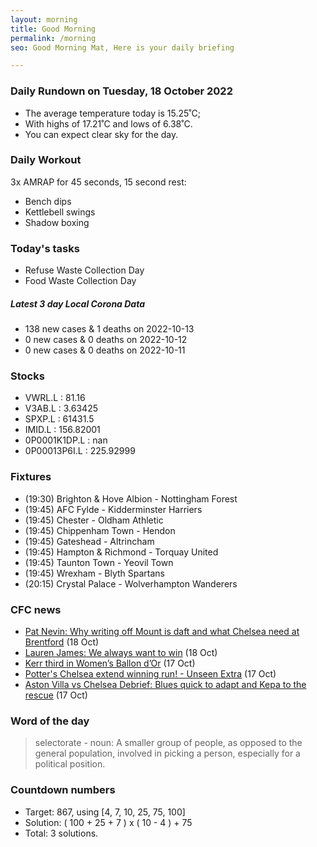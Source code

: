 ```yaml
---
layout: morning
title: Good Morning
permalink: /morning
seo: Good Morning Mat, Here is your daily briefing

---
```


<!-- weather_marker starts -->
### Daily Rundown on Tuesday, 18 October 2022

- The average temperature today is 15.25˚C;
- With highs of 17.21˚C and lows of 6.38˚C.
- You can expect clear sky for the day.

<!-- weather_marker ends -->

### Daily Workout
<!-- workout_marker starts -->
3x AMRAP for 45 seconds, 15 second rest:

- Bench dips
- Kettlebell swings
- Shadow boxing

<!-- workout_marker ends -->

### Today's tasks
<!-- task_marker starts -->
- Refuse Waste Collection Day
- Food Waste Collection Day

<!-- task_marker ends -->

<!-- c19_marker starts -->
##### Latest 3 day Local Corona Data

- 138 new cases & 1 deaths on 2022-10-13
- 0 new cases & 0 deaths on 2022-10-12
- 0 new cases & 0 deaths on 2022-10-11

<!-- c19_marker ends -->

### Stocks

<!-- stocks_marker starts -->

- VWRL.L : 81.16
- V3AB.L : 3.63425
- SPXP.L : 61431.5
- IMID.L : 156.82001
- 0P0001K1DP.L : nan
- 0P00013P6I.L : 225.92999

<!-- stocks_marker ends -->

### Fixtures

<!-- sports_marker starts -->

<ul>
<li>(19:30) Brighton & Hove Albion - Nottingham Forest</li>
<li>(19:45) AFC Fylde - Kidderminster Harriers</li>
<li>(19:45) Chester - Oldham Athletic</li>
<li>(19:45) Chippenham Town - Hendon</li>
<li>(19:45) Gateshead - Altrincham</li>
<li>(19:45) Hampton & Richmond - Torquay United</li>
<li>(19:45) Taunton Town - Yeovil Town</li>
<li>(19:45) Wrexham - Blyth Spartans</li>
<li>(20:15) Crystal Palace - Wolverhampton Wanderers</li>
</ul>

<!-- sports_marker ends -->

### CFC news

<!-- cfc_marker starts -->
- [Pat Nevin: Why writing off Mount is daft and what Chelsea need at Brentford](https://chelseafc.com/en/news/article/pat-nevin-why-writing-off-mount-is-daft-and-what-chelsea-need-at-brentford) (18 Oct)
- [Lauren James: We always want to win](https://chelseafc.com/en/news/article/lauren-james-we-always-want-to-win) (18 Oct)
- [Kerr third in Women’s Ballon d’Or](https://chelseafc.com/en/news/article/kerr-third-in-womens-ballon-dor) (17 Oct)
- [Potter's Chelsea extend winning run! - Unseen Extra](https://chelseafc.com/en/video/potters-chelsea-extend-winning-run-or-unseen-extra) (17 Oct)
- [Aston Villa vs Chelsea Debrief: Blues quick to adapt and Kepa to the rescue](https://chelseafc.com/en/news/article/aston-villa-vs-chelsea-debrief-blues-quick-to-adapt-and-kepa-to-the-rescue) (17 Oct)

<!-- cfc_marker ends -->

### Word of the day
<!-- word_marker starts -->

 > selectorate - noun: A smaller group of people, as opposed to the general population, involved in picking a person, especially for a political position.

<!-- word_marker ends -->

### Countdown numbers
<!-- game_marker starts -->

- Target: 867, using [4, 7, 10, 25, 75, 100]
- Solution: ( 100 + 25 + 7 ) x ( 10 - 4 ) + 75
- Total: 3 solutions.

<!-- game_marker ends -->